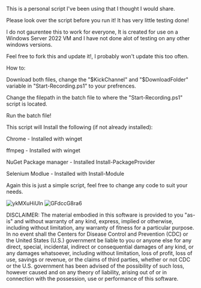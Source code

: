 This is a personal script I've been using that I thought I would share.

Please look over the script before you run it! It has very little testing done!

I do not gaurentee this to work for everyone, It is created for use on a Windows Server 2022 VM and I have not done alot of testing on any other windows versions.

Feel free to fork this and update it!, I probably won't update this too often.


How to:

Download both files, change the "$KickChannel" and "$DownloadFolder" variable in "Start-Recording.ps1" to your prefrences.

Change the filepath in the batch file to where the "Start-Recording.ps1" script is located.

Run the batch file!


This script will Install the following (if not already installed):

Chrome - Installed with winget

ffmpeg - Installed with winget

NuGet Package manager - Installed Install-PackageProvider

Selenium Modlue - Installed with Install-Module


Again this is just a simple script, feel free to change any code to suit your needs.

![ykMXuHiUln](https://github.com/junkcivic/Kick.com-Livestream-Recorder-Powershell/assets/137356472/a66ae24e-f2a1-469d-a2ce-e697acd1c63c)
![GFdccG8ra6](https://github.com/junkcivic/Kick.com-Livestream-Recorder-Powershell/assets/137356472/c3199da8-318f-47c4-b244-790fe47e01ea)


DISCLAIMER:
The material embodied in this software is provided to you "as-is" and without warranty of any kind, express, implied or otherwise, including without limitation, any warranty of fitness for a particular purpose. In no event shall the Centers for Disease Control and Prevention (CDC) or the United States (U.S.) government be liable to you or anyone else for any direct, special, incidental, indirect or consequential damages of any kind, or any damages whatsoever, including without limitation, loss of profit, loss of use, savings or revenue, or the claims of third parties, whether or not CDC or the U.S. government has been advised of the possibility of such loss, however caused and on any theory of liability, arising out of or in connection with the possession, use or performance of this software.
